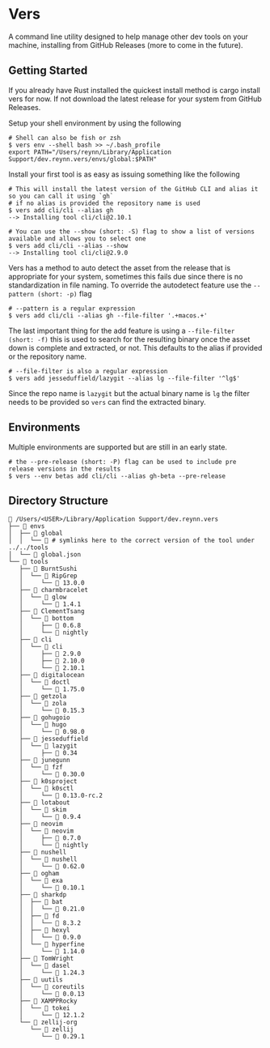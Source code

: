 # Vers

A command line utility designed to help manage other dev tools on your machine, installing from GitHub Releases (more to come in the future).

## Getting Started

If you already have Rust installed the quickest install method is cargo install vers for now.
If not download the latest release for your system from GitHub Releases.

Setup your shell environment by using the following

```shell
# Shell can also be fish or zsh
$ vers env --shell bash >> ~/.bash_profile
export PATH="/Users/reynn/Library/Application Support/dev.reynn.vers/envs/global:$PATH"
```

Install your first tool is as easy as issuing something like the following

```shell
# This will install the latest version of the GitHub CLI and alias it so you can call it using `gh`
# if no alias is provided the repository name is used
$ vers add cli/cli --alias gh
--> Installing tool cli/cli@2.10.1

# You can use the --show (short: -S) flag to show a list of versions available and allows you to select one
$ vers add cli/cli --alias --show
--> Installing tool cli/cli@2.9.0
```

Vers has a method to auto detect the asset from the release that is appropriate for your system, sometimes this fails due since there is no standardization in file naming. To override the autodetect feature use the `--pattern (short: -p)` flag

```shell
# --pattern is a regular expression
$ vers add cli/cli --alias gh --file-filter '.+macos.+'
```

The last important thing for the add feature is using a `--file-filter (short: -f)` this is used to search for the resulting binary once the asset down is complete and extracted, or not. This defaults to the alias if provided or the repository name.

```shell
# --file-filter is also a regular expression
$ vers add jesseduffield/lazygit --alias lg --file-filter '^lg$'
```

Since the repo name is `lazygit` but the actual binary name is `lg` the filter needs to be provided so `vers` can find the extracted binary.

## Environments

Multiple environments are supported but are still in an early state.

```shell
# the --pre-release (short: -P) flag can be used to include pre release versions in the results
$ vers --env betas add cli/cli --alias gh-beta --pre-release
```

## Directory Structure

```text
 /Users/<USER>/Library/Application Support/dev.reynn.vers
├──  envs
│  ├──  global
│  │  └──  # symlinks here to the correct version of the tool under ../../tools
│  └──  global.json
└──  tools
   ├──  BurntSushi
   │  └──  RipGrep
   │     └──  13.0.0
   ├──  charmbracelet
   │  └──  glow
   │     └──  1.4.1
   ├──  ClementTsang
   │  └──  bottom
   │     ├──  0.6.8
   │     └──  nightly
   ├──  cli
   │  └──  cli
   │     ├──  2.9.0
   │     ├──  2.10.0
   │     └──  2.10.1
   ├──  digitalocean
   │  └──  doctl
   │     └──  1.75.0
   ├──  getzola
   │  └──  zola
   │     └──  0.15.3
   ├──  gohugoio
   │  └──  hugo
   │     └──  0.98.0
   ├──  jesseduffield
   │  └──  lazygit
   │     ├──  0.34
   ├──  junegunn
   │  └──  fzf
   │     └──  0.30.0
   ├──  k0sproject
   │  └──  k0sctl
   │     └──  0.13.0-rc.2
   ├──  lotabout
   │  └──  skim
   │     └──  0.9.4
   ├──  neovim
   │  └──  neovim
   │     ├──  0.7.0
   │     └──  nightly
   ├──  nushell
   │  └──  nushell
   │     └──  0.62.0
   ├──  ogham
   │  └──  exa
   │     └──  0.10.1
   ├──  sharkdp
   │  ├──  bat
   │  │  └──  0.21.0
   │  ├──  fd
   │  │  └──  8.3.2
   │  ├──  hexyl
   │  │  └──  0.9.0
   │  └──  hyperfine
   │     └──  1.14.0
   ├──  TomWright
   │  └──  dasel
   │     └──  1.24.3
   ├──  uutils
   │  └──  coreutils
   │     └──  0.0.13
   ├──  XAMPPRocky
   │  └──  tokei
   │     └──  12.1.2
   └──  zellij-org
      └──  zellij
         └──  0.29.1
```
